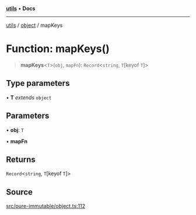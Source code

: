 [**utils**](../../../README.md) • **Docs**

***

[utils](../../../globals.md) / [object](../README.md) / mapKeys

# Function: mapKeys()

> **mapKeys**\<`T`\>(`obj`, `mapFn`): `Record`\<`string`, `T`\[keyof `T`\]\>

## Type parameters

• **T** *extends* `object`

## Parameters

• **obj**: `T`

• **mapFn**

## Returns

`Record`\<`string`, `T`\[keyof `T`\]\>

## Source

[src/pure-immutable/object.ts:112](https://github.com/alpinisme/utils/blob/825f78da0ace828df12ea4d598fd95fa96ee25f5/src/pure-immutable/object.ts#L112)
